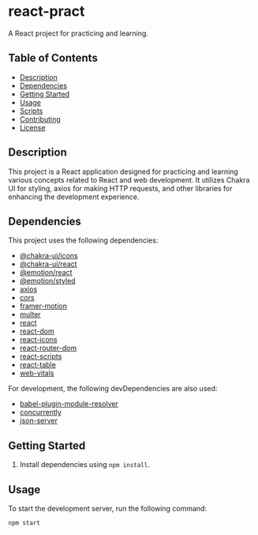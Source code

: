 # react-pract

A React project for practicing and learning.

## Table of Contents

- [Description](#description)
- [Dependencies](#dependencies)
- [Getting Started](#getting-started)
- [Usage](#usage)
- [Scripts](#scripts)
- [Contributing](#contributing)
- [License](#license)

## Description

This project is a React application designed for practicing and learning various concepts related to React and web development. It utilizes Chakra UI for styling, axios for making HTTP requests, and other libraries for enhancing the development experience.

## Dependencies

This project uses the following dependencies:

- [@chakra-ui/icons](https://github.com/chakra-ui/chakra-ui/tree/main/packages/icons)
- [@chakra-ui/react](https://github.com/chakra-ui/chakra-ui/tree/main/packages/react)
- [@emotion/react](https://github.com/emotion-js/emotion)
- [@emotion/styled](https://github.com/emotion-js/emotion)
- [axios](https://github.com/axios/axios)
- [cors](https://github.com/expressjs/cors)
- [framer-motion](https://github.com/framer/motion)
- [multer](https://github.com/expressjs/multer)
- [react](https://github.com/facebook/react)
- [react-dom](https://github.com/facebook/react)
- [react-icons](https://github.com/react-icons/react-icons)
- [react-router-dom](https://github.com/ReactTraining/react-router/tree/main/packages/react-router-dom)
- [react-scripts](https://github.com/facebook/create-react-app/tree/main/packages/react-scripts)
- [react-table](https://github.com/tannerlinsley/react-table)
- [web-vitals](https://github.com/GoogleChrome/web-vitals)

For development, the following devDependencies are also used:

- [babel-plugin-module-resolver](https://github.com/tleunen/babel-plugin-module-resolver)
- [concurrently](https://github.com/kimmobrunfeldt/concurrently)
- [json-server](https://github.com/typicode/json-server)

## Getting Started

1. Install dependencies using `npm install`.

## Usage

To start the development server, run the following command:

```bash
npm start
